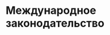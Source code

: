 # Международное законодательство

<table id="lawsinternational" class="table"  style="width:100%"></table>